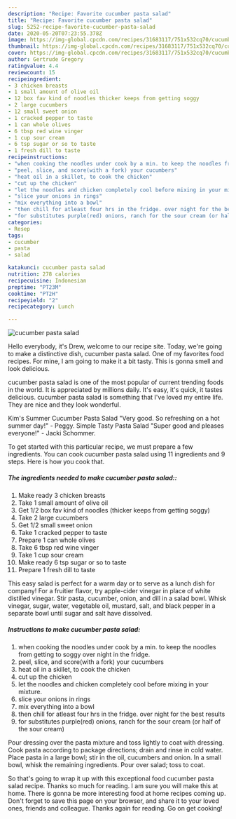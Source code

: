 ```yaml
---
description: "Recipe: Favorite cucumber pasta salad"
title: "Recipe: Favorite cucumber pasta salad"
slug: 5252-recipe-favorite-cucumber-pasta-salad
date: 2020-05-20T07:23:55.378Z
image: https://img-global.cpcdn.com/recipes/31683117/751x532cq70/cucumber-pasta-salad-recipe-main-photo.jpg
thumbnail: https://img-global.cpcdn.com/recipes/31683117/751x532cq70/cucumber-pasta-salad-recipe-main-photo.jpg
cover: https://img-global.cpcdn.com/recipes/31683117/751x532cq70/cucumber-pasta-salad-recipe-main-photo.jpg
author: Gertrude Gregory
ratingvalue: 4.4
reviewcount: 15
recipeingredient:
- 3 chicken breasts
- 1 small amount of olive oil
- 12 box fav kind of noodles thicker keeps from getting soggy
- 2 large cucumbers
- 12 small sweet onion
- 1 cracked pepper to taste
- 1 can whole olives
- 6 tbsp red wine vinger
- 1 cup sour cream
- 6 tsp sugar or so to taste
- 1 fresh dill to taste
recipeinstructions:
- "when cooking the noodles under cook by a min. to keep the noodles from getting to soggy over night in the fridge."
- "peel, slice, and score(with a fork) your cucumbers"
- "heat oil in a skillet, to cook the chicken"
- "cut up the chicken"
- "let the noodles and chicken completely cool before mixing in your mixture."
- "slice your onions in rings"
- "mix everything into a bowl"
- "then chill for atleast four hrs in the fridge. over night for the best results"
- "for substitutes purple(red) onions, ranch for the sour cream (or half of the sour cream)"
categories:
- Resep
tags:
- cucumber
- pasta
- salad

katakunci: cucumber pasta salad
nutrition: 278 calories
recipecuisine: Indonesian
preptime: "PT23M"
cooktime: "PT2H"
recipeyield: "2"
recipecategory: Lunch

---
```



![cucumber pasta salad](https://img-global.cpcdn.com/recipes/31683117/751x532cq70/cucumber-pasta-salad-recipe-main-photo.jpg)

Hello everybody, it's Drew, welcome to our recipe site. Today, we're going to make a distinctive dish, cucumber pasta salad. One of my favorites food recipes. For mine, I am going to make it a bit tasty. This is gonna smell and look delicious.

cucumber pasta salad is one of the most popular of current trending foods in the world. It is appreciated by millions daily. It's easy, it's quick, it tastes delicious. cucumber pasta salad is something that I've loved my entire life. They are nice and they look wonderful.

Kim&#39;s Summer Cucumber Pasta Salad &#34;Very good. So refreshing on a hot summer day!&#34; - Peggy. Simple Tasty Pasta Salad &#34;Super good and pleases everyone!&#34; - Jacki Schommer.


To get started with this particular recipe, we must prepare a few ingredients. You can cook cucumber pasta salad using 11 ingredients and 9 steps. Here is how you cook that.

##### The ingredients needed to make cucumber pasta salad::

1. Make ready 3 chicken breasts
1. Take 1 small amount of olive oil
1. Get 1/2 box fav kind of noodles (thicker keeps from getting soggy)
1. Take 2 large cucumbers
1. Get 1/2 small sweet onion
1. Take 1 cracked pepper to taste
1. Prepare 1 can whole olives
1. Take 6 tbsp red wine vinger
1. Take 1 cup sour cream
1. Make ready 6 tsp sugar or so to taste
1. Prepare 1 fresh dill to taste


This easy salad is perfect for a warm day or to serve as a lunch dish for company! For a fruitier flavor, try apple-cider vinegar in place of white distilled vinegar. Stir pasta, cucumber, onion, and dill in a salad bowl. Whisk vinegar, sugar, water, vegetable oil, mustard, salt, and black pepper in a separate bowl until sugar and salt have dissolved. 

##### Instructions to make cucumber pasta salad:

1. when cooking the noodles under cook by a min. to keep the noodles from getting to soggy over night in the fridge.
1. peel, slice, and score(with a fork) your cucumbers
1. heat oil in a skillet, to cook the chicken
1. cut up the chicken
1. let the noodles and chicken completely cool before mixing in your mixture.
1. slice your onions in rings
1. mix everything into a bowl
1. then chill for atleast four hrs in the fridge. over night for the best results
1. for substitutes purple(red) onions, ranch for the sour cream (or half of the sour cream)


Pour dressing over the pasta mixture and toss lightly to coat with dressing. Cook pasta according to package directions; drain and rinse in cold water. Place pasta in a large bowl; stir in the oil, cucumbers and onion. In a small bowl, whisk the remaining ingredients. Pour over salad; toss to coat. 

So that's going to wrap it up with this exceptional food cucumber pasta salad recipe. Thanks so much for reading. I am sure you will make this at home. There is gonna be more interesting food at home recipes coming up. Don't forget to save this page on your browser, and share it to your loved ones, friends and colleague. Thanks again for reading. Go on get cooking!
